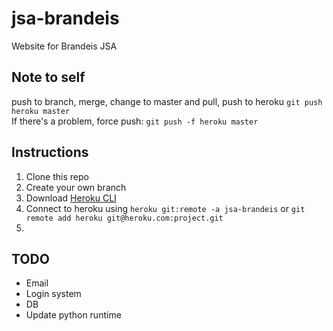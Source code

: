 # jsa-brandeis
Website for Brandeis JSA

## Note to self
push to branch, merge, change to master and pull, push to heroku `git push heroku master` <br />
If there's a problem, force push: `git push -f heroku master`

## Instructions
1. Clone this repo
2. Create your own branch
3. Download [Heroku CLI](https://devcenter.heroku.com/articles/heroku-cli#download-and-install)
3. Connect to heroku using `heroku git:remote -a jsa-brandeis` or `git remote add heroku git@heroku.com:project.git`
4. 

## TODO
* Email
* Login system
* DB
* Update python runtime
